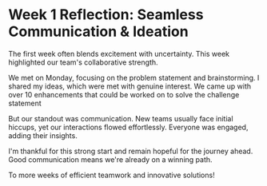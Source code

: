# **Week 1 Reflection: Seamless Communication & Ideation**

The first week often blends excitement with uncertainty. This week highlighted our team's collaborative strength.

We met on Monday, focusing on the problem statement and brainstorming. I shared my ideas, which were met with genuine interest.
We came up with over 10 enhancements that could be worked on to solve the challenge statement

But our standout was communication. New teams usually face initial hiccups, yet our interactions flowed effortlessly. Everyone was engaged, adding their insights.

I'm thankful for this strong start and remain hopeful for the journey ahead. Good communication means we're already on a winning path.

To more weeks of efficient teamwork and innovative solutions!
